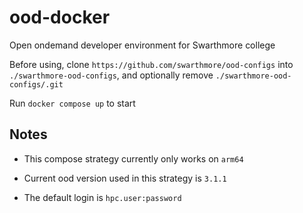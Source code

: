 # ood-docker

Open ondemand developer environment for Swarthmore college

Before using, clone `https://github.com/swarthmore/ood-configs` into `./swarthmore-ood-configs`, and optionally remove `./swarthmore-ood-configs/.git`

Run `docker compose up` to start

## Notes

* This compose strategy currently only works on `arm64`

* Current ood version used in this strategy is `3.1.1`

* The default login is `hpc.user:password`
